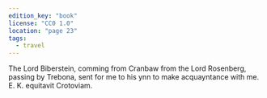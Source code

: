 ```yaml
---
edition_key: "book"
license: "CC0 1.0"
location: "page 23"
tags:
  - travel
---
```

The Lord Biberstein, comming from
Cranbaw from the Lord Rosenberg, passing by Trebona, sent for
me to his ynn to make acquayntance with me. E. K. equitavit
Crotoviam.
